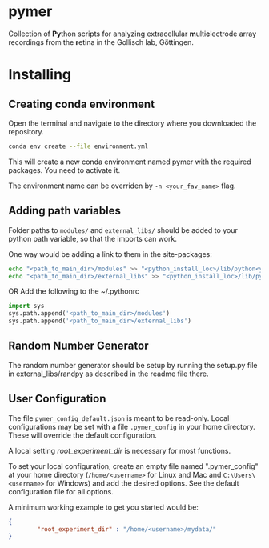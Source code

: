 # pymer
Collection of **Py**thon scripts for analyzing extracellular **m**ulti**e**lectrode
array recordings from the **r**etina in the Gollisch lab, Göttingen.

# Installing

## Creating conda environment

Open the terminal and navigate to the directory where you downloaded the repository.
```bash
conda env create --file environment.yml
```

This will create a new conda environment named pymer with the required packages. You
need to activate it.

The environment name can be overriden by `-n <your_fav_name>` flag.

## Adding path variables
Folder paths to `modules/` and `external_libs/` should be added
to your python path variable, so that the imports can work.

One way would be adding a link to them in the site-packages:
```bash
echo "<path_to_main_dir>/modules" >> "<python_install_loc>/lib/python<your_version>/site-packages/modules.pth"
echo "<path_to_main_dir>/external_libs" >> "<python_install_loc>/lib/python<your_version>/site-packages/external_libs.pth"
```

OR
Add the following to the ~/.pythonrc
```python
import sys
sys.path.append('<path_to_main_dir>/modules')
sys.path.append('<path_to_main_dir>/external_libs')
```

## Random Number Generator
The random number generator should be setup by running the setup.py file in
external_libs/randpy as described in the readme file there.

## User Configuration
The file `pymer_config_default.json` is meant to be read-only. Local configurations
may be set with a file `.pymer_config` in your home directory. These will
override the default configuration.

A local setting *root_experiment_dir* is necessary for most functions.

To set your local configuration, create an empty file named ".pymer_config" at
your home directory (`/home/<username>` for Linux and Mac and
`C:\Users\<username>` for Windows)
and add the desired options. See the default configuration file for all options.

A minimum working example to get you started would be:
```json
{
        "root_experiment_dir" : "/home/<username>/mydata/"
}
```
